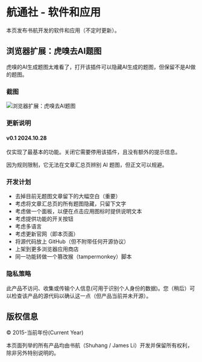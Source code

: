 # 航通社 - 软件和应用

本页发布书航开发的软件和应用（不定时更新）。

## 浏览器扩展：虎嗅去AI题图

虎嗅的AI生成题图太难看了，打开该插件可以隐藏AI生成的题图，但保留不是AI做的题图。

### 截图

![浏览器扩展：虎嗅去AI题图](https://github.com/user-attachments/assets/0a6b3d85-df39-4c06-8250-3ec5f353288c)

### 更新说明

#### v0.1 2024.10.28

仅实现了最基本的功能。关闭它需要停用该插件，且没有额外的提示信息。

因为规则限制，它无法在文章汇总页辨别 AI 题图，但正文可以规避。

### 开发计划

- 去掉目前无题图文章留下的大幅空白（重要）
- 考虑将文章汇总页的所有题图隐藏，只留下文字
- 考虑做一个面板，以便在点击应用图标时提供说明文本
- 考虑提供功能的开关按钮
- 考虑多语言
- 考虑更新官网（即本页面）
- 将源代码放上 GitHub（但不附带任何开源协议）
- 上架到更多浏览器应用商店
- 同一功能转做一个篡改猴（tampermonkey）脚本

### 隐私策略

此产品不访问、收集或传输个人信息(可用于识别个人身份的数据)。您（稍后）可以检查该产品的源代码以确认这一点（但产品当前并未开源）。

## 版权信息

&copy; 2015-当前年份(Current Year)

本页面列举的所有产品均由书航（Shuhang / James Li）开发并保留所有权利，除非另外特别说明的。
